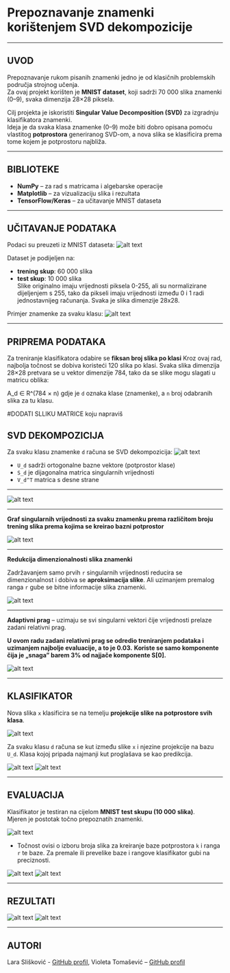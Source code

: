# Prepoznavanje znamenki korištenjem SVD dekompozicije

---

## UVOD
Prepoznavanje rukom pisanih znamenki jedno je od klasičnih problemskih područja strojnog učenja.  
Za ovaj projekt korišten je **MNIST dataset**, koji sadrži 70 000 slika znamenki (0–9), svaka dimenzija 28×28 piksela.  

Cilj projekta je iskoristiti **Singular Value Decomposition (SVD)** za izgradnju klasifikatora znamenki.  
Ideja je da svaka klasa znamenke (0–9) može biti dobro opisana pomoću vlastitog **potprostora** generiranog SVD-om, a nova slika se klasificira prema tome kojem je potprostoru najbliža.

---

## BIBLIOTEKE
- **NumPy** – za rad s matricama i algebarske operacije  
- **Matplotlib** – za vizualizaciju slika i rezultata  
- **TensorFlow/Keras** – za učitavanje MNIST dataseta  

---

## UČITAVANJE PODATAKA
Podaci su preuzeti iz MNIST dataseta:
![alt text](images/loading.png) 

Dataset je podijeljen na:  
- **trening skup**: 60 000 slika  
- **test skup**: 10 000 slika  
Slike originalno imaju vrijednosti piksela 0-255, ali su normalizirane dijeljenjem s 255, tako da pikseli imaju vrijednosti između 0 i 1 radi jednostavnijeg računanja. 
Svaka je slika dimenzije 28x28.

Primjer znamenke za svaku klasu: 
![alt text](images/examples.png)

---

## PRIPREMA PODATAKA
Za treniranje klasifikatora odabire se **fiksan broj slika po klasi** 
Kroz ovaj rad, najbolja točnost se dobiva koristeći 120 slika po klasi. 
Svaka slika dimenzija 28×28 pretvara se u vektor dimenzije 784, tako da se slike mogu slagati u matricu oblika:

A_d ∈ R^(784 × n)
gdje je `d` oznaka klase (znamenke), a `n` broj odabranih slika za tu klasu.

#DODATI SLLIKU MATRICE koju napraviš

## SVD DEKOMPOZICIJA
Za svaku klasu znamenke `d` računa se SVD dekompozicija:
![alt text](images/svd_code.png) 
- `U_d` sadrži ortogonalne bazne vektore (potprostor klase)  
- `S_d` je dijagonalna matrica singularnih vrijednosti  
- `V_d^T` matrica s desne strane 

---

![alt text](images/svd_image.jpg) 

---

**Graf singularnih vrijednosti za svaku znamenku prema različitom broju trening slika prema kojima se kreirao bazni potprostor**

![alt text](images/singular_values.png) 

---

**Redukcija dimenzionalnosti slika znamenki**

Zadržavanjem samo prvih `r` singularnih vrijednosti reducira se dimenzionalnost i dobiva se  **aproksimacija slike**. Ali uzimanjem premalog ranga `r` gube se bitne informacije slika znamenki.

![alt text](images/dim_reduction.png) 

---

**Adaptivni prag** – uzimaju se svi singularni vektori čije vrijednosti prelaze zadani relativni prag.

**U ovom radu zadani relativni prag se odredio treniranjem podataka i uzimanjem najbolje evaluacije, a to je 0.03.** **Koriste se samo komponente čija je „snaga” barem 3% od najjače komponente S[0].**  

![alt text](images/rang_code.png) 

---

## KLASIFIKATOR
Nova slika `x` klasificira se na temelju **projekcije slike na potprostore svih klasa**. 

![alt text](images/angle.png) 


Za svaku klasu `d` računa se kut između slike `x` i njezine projekcije na bazu `U_d`. Klasa kojoj pripada najmanji kut proglašava se kao predikcija.

![alt text](images/classification_code.png) 
![alt text](images/evaluation_code.png)

---

## EVALUACIJA
Klasifikator je testiran na cijelom **MNIST test skupu (10 000 slika)**.  
Mjeren je postotak točno prepoznatih znamenki.  

![alt text](images/image-6.png)

- Točnost ovisi o izboru broja slika za kreiranje baze potprostora `k` i ranga `r` te baze. Za premale ili prevelike baze i rangove klasifikator gubi na preciznosti.

![alt text](images/graph_rang.png)
![alt text](images/graph.png)

---

## REZULTATI
![alt text](images/correct_predictions.png)
![alt text](images/incorrect_predictions.png)

---


## AUTORI
Lara Slišković - [GitHub profil](https://github.com/lsliskov), Violeta Tomašević – [GitHub profil](https://github.com/tvojprofil)